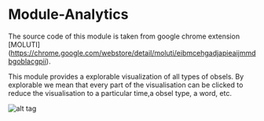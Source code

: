 Module-Analytics 
========

The source code of this module is taken from google chrome extension [MOLUTI] (https://chrome.google.com/webstore/detail/moluti/eibmcehgadjapieaijmmdbgoblacgpii).

This module provides a explorable visualization of all types of obsels. By explorable we mean that every part of the visualisation can be clicked to reduce the visualisation to a particular time,a obsel type, a word, etc.

![alt tag](https://github.com/fderbel/Assistant-Samo-Trace-Me/blob/master/images/Img4.png)
